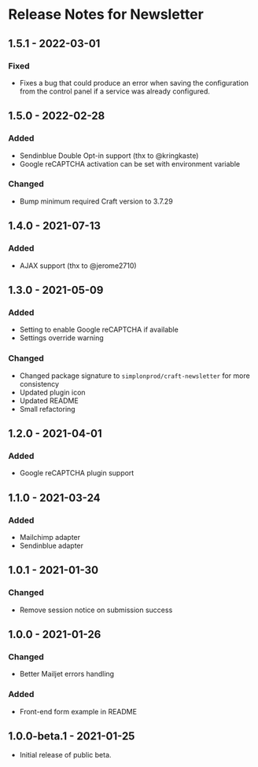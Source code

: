 # Release Notes for Newsletter

## 1.5.1 - 2022-03-01
### Fixed
- Fixes a bug that could produce an error when saving the configuration from the control panel if a service was already configured.

## 1.5.0 - 2022-02-28
### Added
- Sendinblue Double Opt-in support (thx to @kringkaste)
- Google reCAPTCHA activation can be set with environment variable

### Changed
- Bump minimum required Craft version to 3.7.29

## 1.4.0 - 2021-07-13
### Added
- AJAX support (thx to @jerome2710)

## 1.3.0 - 2021-05-09
### Added
- Setting to enable Google reCAPTCHA if available
- Settings override warning

### Changed
- Changed package signature to `simplonprod/craft-newsletter` for more consistency
- Updated plugin icon
- Updated README
- Small refactoring

## 1.2.0 - 2021-04-01
### Added
- Google reCAPTCHA plugin support

## 1.1.0 - 2021-03-24
### Added
- Mailchimp adapter
- Sendinblue adapter

## 1.0.1 - 2021-01-30
### Changed
- Remove session notice on submission success

## 1.0.0 - 2021-01-26
### Changed
- Better Mailjet errors handling

### Added
- Front-end form example in README

## 1.0.0-beta.1 - 2021-01-25
- Initial release of public beta.
